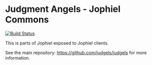 # Judgment Angels - Jophiel Commons

[![Build Status](https://travis-ci.org/judgels/jophiel-commons.svg?branch=master)](https://travis-ci.org/judgels/jophiel-commons)

This is parts of Jophiel exposed to Jophiel clients.

See the main repository: https://github.com/judgels/judgels for more information.
